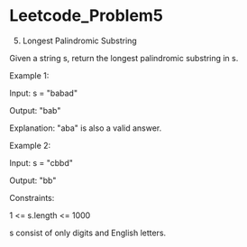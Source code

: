 # Leetcode_Problem5



5. Longest Palindromic Substring



Given a string s, return the longest palindromic substring in s.

 

Example 1:


Input: s = "babad"



Output: "bab"




Explanation: "aba" is also a valid answer.




Example 2:




Input: s = "cbbd"




Output: "bb"
 




Constraints:





1 <= s.length <= 1000





s consist of only digits and English letters.
